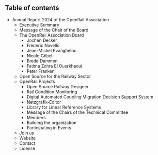 ## Table of contents

* Annual Report 2024 of the OpenRail Association
  * Executive Summary
  * Message of the Chair of the Board
  * The OpenRail Association Board
    * Jochen Decker
    * Frédéric Novello
    * Jean-Michel Evanghelou
    * Nicole Göbel
    * Brede Dammen
    * Fatima Zohra El Ouerkhaoui
    * Peter Franken
  * Open Source for the Railway Sector
  * OpenRail Projects
    * Open Source Railway Designer
    * Rail Condition Monitoring
    * Digital Automated Coupling Migration Decision Support System
    * Netzgrafik-Editor
    * Library for Linear Reference Systems
    * Message of the Chairs of the Technical Committee
    * Members
    * Building the organization
    * Participating in Events
  * Join us
  * Website
  * Contact
  * License
